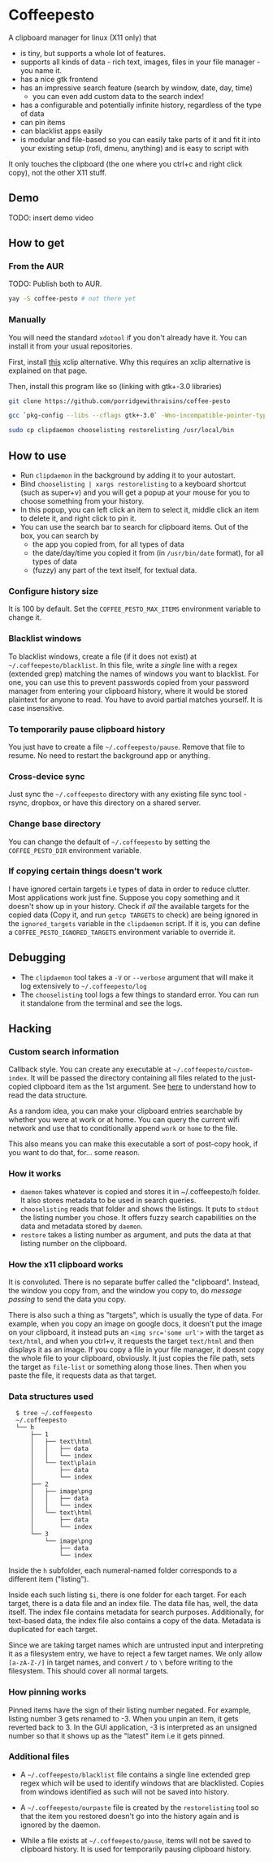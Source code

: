 # Coffeepesto

A clipboard manager for linux (X11 only) that

- is tiny, but supports a whole lot of features.
- supports all kinds of data - rich text, images, files in your file manager - you name it.
- has a nice gtk frontend
- has an impressive search feature (search by window, date, day, time)
  - you can even add custom data to the search index!
- has a configurable and potentially infinite history, regardless of the type of data
- can pin items
- can blacklist apps easily
- is modular and file-based so you can easily take parts of it and fit it into your existing setup (rofi, dmenu, anything) and is easy to script with

It only touches the clipboard (the one where you ctrl+c and right click copy), not the other X11 stuff.

## Demo

TODO: insert demo video

## How to get

### From the AUR
TODO: Publish both to AUR.

```bash
yay -S coffee-pesto # not there yet
```

### Manually

You will need the standard `xdotool` if you don't already have it. You can install it from your usual repositories.

First, install [this](https://github.com/porridgewithraisins/x11cp) xclip alternative. Why this requires an xclip alternative is explained on that page.

Then, install this program like so (linking with gtk+-3.0 libraries)
```bash
git clone https://github.com/porridgewithraisins/coffee-pesto

gcc `pkg-config --libs --cflags gtk+-3.0` -Wno-incompatible-pointer-types choose.c -o chooselisting

sudo cp clipdaemon chooselisting restorelisting /usr/local/bin
```

## How to use

- Run `clipdaemon` in the background by adding it to your autostart.
- Bind `chooselisting | xargs restorelisting` to a keyboard shortcut (such as super+v) and you will get a popup at your mouse for you to choose something from your history.
- In this popup, you can left click an item to select it, middle click an item to delete it, and right click to pin it.
- You can use the search bar to search for clipboard items. Out of the box, you can search by
  - the app you copied from, for all types of data
  - the date/day/time you copied it from (in `/usr/bin/date` format), for all types of data
  - (fuzzy) any part of the text itself, for textual data.

### Configure history size

It is 100 by default. Set the `COFFEE_PESTO_MAX_ITEMS` environment variable to change it.

### Blacklist windows

To blacklist windows, create a file (if it does not exist) at `~/.coffeepesto/blacklist`. In this file, write a _single_ line with a regex (extended grep) matching the names of windows you want to blacklist. For one, you can use this to prevent passwords copied from your password manager from entering your clipboard history, where it would be stored plaintext for anyone to read. You have to avoid partial matches yourself. It is case insensitive.

### To temporarily pause clipboard history

You just have to create a file `~/.coffeepesto/pause`. Remove that file to resume. No need to restart the background app or anything.

### Cross-device sync

Just sync the `~/.coffeepesto` directory with any existing file sync tool - rsync, dropbox, or have this directory on a shared server.

### Change base directory

You can change the default of `~/.coffeepesto` by setting the `COFFEE_PESTO_DIR` environment variable.

### If copying certain things doesn't work

I have ignored certain targets i.e types of data in order to reduce clutter. Most applications work just fine. Suppose you copy something and it doesn't show up in your history. Check if _all_ the available targets for the copied data (Copy it, and run `getcp TARGETS` to check) are being ignored in the `ignored_targets` variable in the `clipdaemon` script. If it is, you can define a `COFFEE_PESTO_IGNORED_TARGETS` environment variable to override it.

## Debugging

 - The `clipdaemon` tool takes a `-V` or `--verbose` argument that will make it log extensively to `~/.coffeepesto/log`
 - The `chooselisting` tool logs a few things to standard error. You can run it standalone from the terminal and see the logs.

## Hacking

### Custom search information

Callback style. You can create any executable at `~/.coffeepesto/custom-index`. It will be passed the directory containing all files related to the just-copied clipboard item as the 1st argument. See [here](#data-structures-used) to understand how to read the data structure.

As a random idea, you can make your clipboard entries searchable by whether you were at work or at home. You can query the current wifi network and use that to conditionally append `work` or `home` to the file.

This also means you can make this executable a sort of post-copy hook, if you want to do that, for... some reason.

### How it works

- `daemon` takes whatever is copied and stores it in ~/.coffeepesto/h folder. It also stores metadata to be used in search queries.
- `chooselisting` reads that folder and shows the listings. It puts to `stdout` the listing number you chose. It offers fuzzy search capabilities on the data and metadata stored by `daemon`.
- `restore` takes a listing number as argument, and puts the data at that listing number on the clipboard.

### How the x11 clipboard works

It is convoluted. There is no separate buffer called the "clipboard". Instead, the window you copy from, and the window you copy to, do _message passing_ to send the data you copy.

There is also such a thing as "targets", which is usually the type of data. For example, when you copy an image on google docs, it doesn't put the image on your clipboard, it instead puts an `<img src='some url'>` with the target as `text/html`, and when you ctrl+v, it requests the target `text/html` and then displays it as an image. If you copy a file in your file manager, it doesnt copy the whole file to your clipboard, obviously. It just copies the file path, sets the target as `file-list` or something along those lines. Then when you paste the file, it requests data as that target.

### Data structures used

```
  $ tree ~/.coffeepesto
  ~/.coffeepesto
  └── h
      ├── 1
      │   ├── text\html
      │   │   ├── data
      │   │   └── index
      │   └── text\plain
      │       ├── data
      │       └── index
      ├── 2
      │   ├── image\png
      │   │   ├── data
      │   │   └── index
      │   └── text\html
      │       ├── data
      │       └── index
      └── 3
          └── image\png
              ├── data
              └── index
```

Inside the `h` subfolder, each numeral-named folder corresponds to a different item ("listing").

Inside each such listing `$i`, there is one folder for each target. For each target, there is a data file and an index file. The data file has, well, the data itself. The index file contains metadata for search purposes. Additionally, for text-based data, the index file also contains a copy of the data. Metadata is duplicated for each target.

Since we are taking target names which are untrusted input and interpreting it as a filesystem entry, we have to reject a few target names. We only allow `[a-zA-Z-/]` in target names, and convert `/` to `\` before writing to the filesystem. This should cover all normal targets.

### How pinning works

Pinned items have the sign of their listing number negated. For example, listing number 3 gets renamed to -3. When you unpin an item, it gets reverted back to 3. In the GUI application, -3 is interpreted as an unsigned number so that it shows up as the "latest" item i.e it gets pinned.

### Additional files

- A `~/.coffeepesto/blacklist` file contains a single line extended grep regex which will be used to identify windows that are blacklisted. Copies from windows identified as such will not be saved into history.

- A `~/.coffeepesto/ourpaste` file is created by the `restorelisting` tool so that the item you restored doesn't go into the history again and is ignored by the daemon.

- While a file exists at `~/.coffeepesto/pause`, items will not be saved to clipboard history. It is used for temporarily pausing clipboard history.
